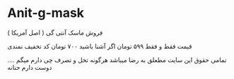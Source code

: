 # Anit-g-mask
فروش ماسک آنتی گی ( اصل آمریکا )

قیمت فقط و فقط ۵۹۹ تومان اگر آشنا باشید ۷۰۰ تومان 
کد تخفیف نمندی

تمامی حقوق این سایت مطعلق به رضا میباشد 
هرگونه تخل و تصرف چی دارم میگم .... دوست دارم حنانه

